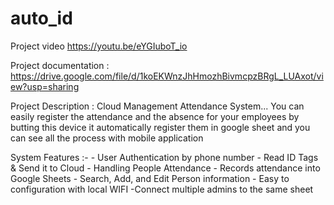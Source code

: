 # auto_id


Project video
https://youtu.be/eYGIuboT_io

Project documentation : 
https://drive.google.com/file/d/1koEKWnzJhHmozhBivmcpzBRgL_LUAxot/view?usp=sharing


Project Description :
Cloud Management Attendance System...
You can easily register the attendance and the absence for your employees by butting this device it automatically register them in google sheet and  you can see all the process with mobile application



System Features :- 
	- User Authentication by phone number
	- Read ID Tags & Send it to Cloud
	- Handling People Attendance
	- Records attendance into Google Sheets
	- Search, Add, and Edit  Person information
	- Easy to configuration with local WIFI
	-Connect multiple admins to the same sheet
